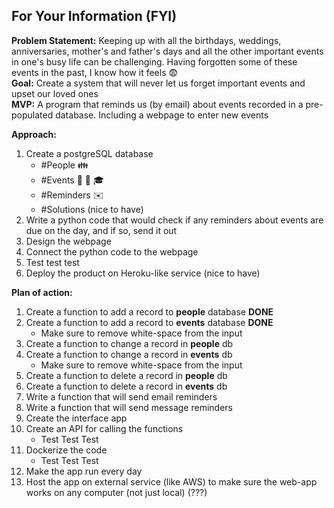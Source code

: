 ## For Your Information (FYI)

**Problem Statement:**  Keeping up with all the birthdays, weddings, anniversaries, mother's and father's days and all the other important events in one's busy life can be challenging. Having forgotten some of these events in the past, I know how it feels :fearful:  
**Goal:**  Create a system that will never let us forget important events and upset our loved ones   
**MVP:**  A program that reminds us (by email) about events recorded in a pre-populated database. Including a webpage to enter new events  

**Approach:**   
1. Create a postgreSQL database
	* #People :family:
	* #Events :gift: :wedding: :mortar_board:
	* #Reminders :envelope:
	* #Solutions (nice to have)
2. Write a python code that would check if any reminders about events are due on the day, and if so, send it out
3. Design the webpage
4. Connect the python code to the webpage
5. Test test test
6. Deploy the product on Heroku-like service (nice to have)


**Plan of action:**
1. Create a function to add a record to **people** database **DONE**
2. Create a function to add a record to **events** database **DONE**
	* Make sure to remove white-space from the input
3. Create a function to change a record in **people** db
4. Create a function to change a record in **events** db
	* Make sure to remove white-space from the input
5. Create a function to delete a record in **people** db
6. Create a function to delete a record in **events** db
7. Write a function that will send email reminders
8. Write a function that will send message reminders
9. Create the interface app
10. Create an API for calling the functions
	* Test Test Test
11. Dockerize the code
	* Test Test Test
12. Make the app run every day
13. Host the app on external service (like AWS) to make sure the web-app works on any computer (not just local) (???)

